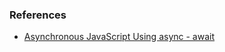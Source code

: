 ### References
- [Asynchronous JavaScript Using async - await](https://www.better.dev/asynchronous-javascript-using-async-await)
